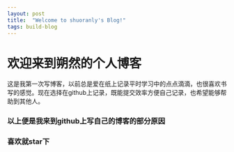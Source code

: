 ```yaml
---
layout: post
title:  "Welcome to shuoranly's Blog!"
tags: build-blog
---
```

# 欢迎来到朔然的个人博客

这是我第一次写博客，以前总是爱在纸上记录平时学习中的点点滴滴，也很喜欢书写的感觉。现在选择在github上记录，既能提交效率方便自己记录，也希望能够帮助到其他人。



  ### 以上便是我来到github上写自己的博客的部分原因

<h3>喜欢就star下</h3>

